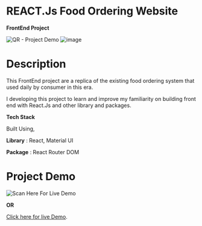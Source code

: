 # REACT.Js Food Ordering Website

**FrontEnd Project**

![QR - Project Demo](https://github.com/JEDIWONG/Kopi-Wong/tree/main/public/qr_code.png) 
![image](https://github.com/user-attachments/assets/6913bdeb-e048-458a-b5b1-fc37815b928d)

# Description

This FrontEnd project are a replica of the existing food ordering system that used daily by consumer in this era.

I developing this project to learn and improve my familiarity on building front end with React.Js and other library and packages.

**Tech Stack**

Built Using,

**Library** : React, Material UI 

**Package** : React Router DOM

# Project Demo 

![Scan Here For Live Demo](https://github.com/JEDIWONG/Kopi-Wong/tree/main/public/qr_code.png) 

**OR**

[Click here for live Demo](https://jediwong.github.io/Kopi-Wong/).


